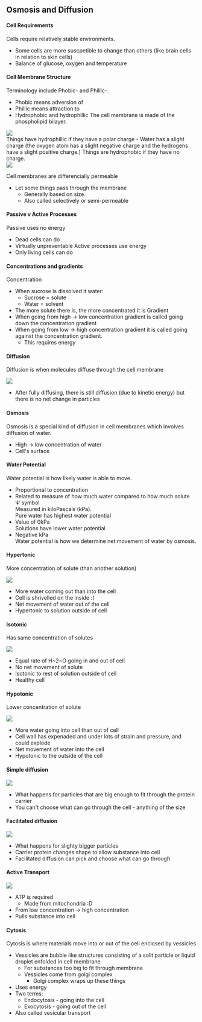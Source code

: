 <head>
  <title>Osmosis and Diffusion Year 9 Science Notes</title>
</head>

## Osmosis and Diffusion
#### Cell Requirements
Cells require relatively stable environments.  
- Some cells are more suscpetible to change than others (like brain cells in relation to skin cells)
- Balance of glucose, oxygen and temperature
#### Cell Membrane Structure
Terminology include Phobic- and Phillic-.  
- Phobic means adversion of
- Phillic means attraction to
- Hydrophobic and hydrophillic
The cell membrane is made of the phospholipid bilayer.  
<div class="osmosis"><img src="https://shan-mei.github.io/shanmeis-notes/assets/science/phospholipid-bilayar-1.jpeg"></div>
Things have hydrophillic if they have a polar charge  
- Water has a slight charge (the oxygen atom has a slight negative charge and the hydrogens have a slight positive charge.)
Things are hydrophobic if they have no charge.  
<div class="osmosis"><img src="https://shan-mei.github.io/shanmeis-notes/assets/science/cell-membrane-structure.jpeg"></div>

Cell membranes are differencially permeable  
- Let some things pass through the membrane
  - Generally based on size.
  - Also called selectively or semi-permeable
#### Passive v Active Processes
Passive uses no energy  
- Dead cells can do
- Virtually unpreventable
Active processes use energy  
- Only living cells can do
#### Concentrations and gradients
Concentration  
- When sucrose is dissolved it water:
  - Sucrose = solute
  - Water = solvent
- The more solute there is, the more concentrated it is
Gradient  
- When going from high -> low concentration gradient is called going down the concentration gradient
- When going from low -> high concentration gradient it is called going against the concentration gradient.
  - This requires energy
#### Diffusion
Diffusion is when molecules diffuse through the cell membrane  
<div class="osmosis"><img src="https://shan-mei.github.io/shanmeis-notes/assets/science/diffusion.jpeg"></div>

- After fully diffusing, there is still diffusion (due to kinetic energy) but there is no net change in particles
#### Osmosis
Osmosis is a special kind of diffusion in cell membranes which involves diffusion of water.  
- High -> low concentration of water
- Cell's surface
#### Water Potential
Water potential is how likely water is able to move.  
- Proportional to concentration
- Related to measure of how much water compared to how much solute  
Ψ symbol  
Measured in kiloPascals (kPa).  
Pure water has highest water potential  
- Value of 0kPa  
Solutions have lower water potential  
- Negative kPa  
Water potential is how we determine net movement of water by osmosis.  
#### Hypertonic
More concentration of solute (than another solution)  
<div class="osmosis"><img src="https://shan-mei.github.io/shanmeis-notes/assets/science/hypertonic.jpeg"></div>

  - More water coming out than into the cell
  - Cell is shrivelled on the inside :(
  - Net movement of water out of the cell
  - Hypertonic to solution outside of cell
#### Isotonic
Has same concentration of solutes  
<div class="osmosis"><img src="https://shan-mei.github.io/shanmeis-notes/assets/science/isotonic.jpeg"></div>

  - Equal rate of H~2~O going in and out of cell
  - No net movement of solute
  - Isotonic to rest of solution outside of cell
  - Healthy cell
#### Hypotonic
Lower concentration of solute  
<div class="osmosis"><img src="https://shan-mei.github.io/shanmeis-notes/assets/science/hypotonic.jpeg"></div>

  - More water going into cell than out of cell
  - Cell wall has expenaded and under lots of strain and pressure, and could explode
  - Net movement of water into the cell
  - Hypotonic to the outside of the cell
#### Simple diffusion  
<div class="osmosis"><img src="https://shan-mei.github.io/shanmeis-notes/assets/science/simple-diffusion.jpeg"></div>

  - What happens for particles that are big enough to fit through the protein carrier
  - You can't choose what can go through the cell - anything of the size
#### Facilitated diffusion  
<div class="osmosis"><img src="https://shan-mei.github.io/shanmeis-notes/assets/science/facilitated-diffusion.jpeg"></div>

  - What happens for slighty bigger particles
  - Carrier protein changes shape to allow substance into cell
  - Facilitated diffusion can pick and choose what can go through
#### Active Transport  
<div class="osmosis"><img src="https://shan-mei.github.io/shanmeis-notes/assets/science/active-transport.jpeg"></div>

  - ATP is required
    - Made from mitochondria :D
  - From low concentration -> high concentration
  - Pulls substance into cell
#### Cytosis
Cytosis is where materials move into or out of the cell enclosed by vessicles
- Vessicles are bubble like structures consisting of a solit particle or liquid droplet enfolded in cell membrane
  - For substances too big to fit through membrane
  - Vessicles come from golgi complex
    - Golgi complex wraps up these things
- Uses energy
- Two terms:
  - Endocytosis - going into the cell
  - Exocytosis - going out of the cell
- Also called vesicular transport
